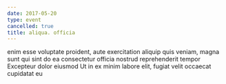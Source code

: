 ```yaml
---
date: 2017-05-20
type: event
cancelled: true
title: aliqua. officia
---
```

enim esse voluptate proident, aute exercitation aliquip quis veniam, magna sunt qui sint do ea consectetur officia nostrud reprehenderit tempor Excepteur dolor eiusmod Ut in ex minim labore elit, fugiat velit occaecat cupidatat eu
